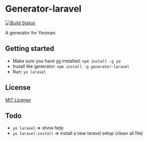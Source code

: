 # Generator-laravel
[![Build Status](https://secure.travis-ci.org/Freyskeyd/generator-laravel.png?branch=unstable)](https://travis-ci.org/Freyskeyd/generator-laravel)

A generator for Yeoman.

## Getting started
- Make sure you have [yo](https://github.com/yeoman/yo) installed:
    `npm install -g yo`
- Install the generator: `npm install -g generator-laravel`
- Run: `yo laravel`

## License
[MIT License](http://en.wikipedia.org/wiki/MIT_License)

## Todo

- `yo laravel` => show help
- `yo laravel:install` => install a new laravel setup (clean all file)
